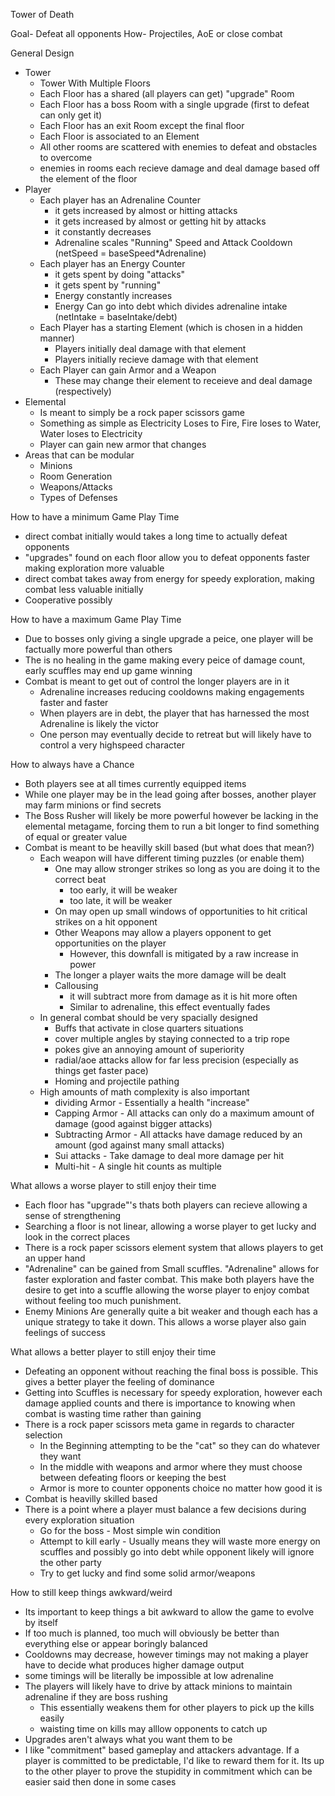 
Tower of Death

Goal- Defeat all opponents
How- Projectiles, AoE or close combat

General Design
- Tower
  - Tower With Multiple Floors
  - Each Floor has a shared (all players can get) "upgrade" Room
  - Each Floor has a boss Room with a single upgrade (first to defeat can only get it)
  - Each Floor has an exit Room except the final floor
  - Each Floor is associated to an Element
  - All other rooms are scattered with enemies to defeat and obstacles to overcome
  - enemies in rooms each recieve damage and deal damage based off the element of the floor
- Player
  - Each player has an Adrenaline Counter
    - it gets increased by almost or hitting attacks
    - it gets increased by almost or getting hit by attacks
    - it constantly decreases
    - Adrenaline scales "Running" Speed and Attack Cooldown (netSpeed = baseSpeed*Adrenaline)
  - Each player has an Energy Counter
    - it gets spent by doing "attacks"
    - it gets spent by "running"
    - Energy constantly increases
    - Energy Can go into debt which divides adrenaline intake (netIntake = baseIntake/debt)
  - Each Player has a starting Element (which is chosen in a hidden manner)
    - Players initially deal damage with that element
    - Players initially recieve damage with that element
  - Each Player can gain Armor and a Weapon
    - These may change their element to receieve and deal damage (respectively)
- Elemental
  - Is meant to simply be a rock paper scissors game
  - Something as simple as Electricity Loses to Fire, Fire loses to Water, Water loses to Electricity
  - Player can gain new armor that changes
- Areas that can be modular
  - Minions
  - Room Generation
  - Weapons/Attacks
  - Types of Defenses

How to have a minimum Game Play Time

- direct combat initially would takes a long time to actually defeat opponents
- "upgrades" found on each floor allow you to defeat opponents faster making exploration more valuable
- direct combat takes away from energy for speedy exploration, making combat less valuable initially
- Cooperative possibly


How to have a maximum Game Play Time

- Due to bosses only giving a single upgrade a peice, one player will be factually more powerful than others
- The is no healing in the game making every peice of damage count, early scuffles may end up game winning
- Combat is meant to get out of control the longer players are in it
  - Adrenaline increases reducing cooldowns making engagements faster and faster
  - When players are in debt, the player that has harnessed the most Adrenaline is likely the victor
  - One person may eventually decide to retreat but will likely have to control a very highspeed character

How to always have a Chance
- Both players see at all times currently equipped items
- While one player may be in the lead going after bosses, another player may farm minions or find secrets
- The Boss Rusher will likely be more powerful however be lacking in the elemental metagame, forcing them to run a bit longer to find something of equal or greater value
- Combat is meant to be heavilly skill based (but what does that mean?)
  - Each weapon will have different timing puzzles (or enable them)
    - One may allow stronger strikes so long as you are doing it to the correct beat
      - too early, it will be weaker
      - too late, it will be weaker
    - On may open up small windows of opportunities to hit critical strikes on a hit opponent
    - Other Weapons may allow a players opponent to get opportunities on the player
      - However, this downfall is mitigated by a raw increase in power
    - The longer a player waits the more damage will be dealt
    - Callousing
      - it will subtract more from damage as it is hit more often
      - Similar to adrenaline, this effect eventually fades
  - In general combat should be very spacially designed
    - Buffs that activate in close quarters situations
    - cover multiple angles by staying connected to a trip rope
    - pokes give an annoying amount of superiority
    - radial/aoe attacks allow for far less precision (especially as things get faster pace)
    - Homing and projectile pathing
  - High amounts of math complexity is also important
    - dividing Armor - Essentially a health "increase"
    - Capping Armor - All attacks can only do a maximum amount of damage (good against bigger attacks)
    - Subtracting Armor - All attacks have damage reduced by an amount (god against many small attacks)
    - Sui attacks - Take damage to deal more damage per hit
    - Multi-hit - A single hit counts as multiple

What allows a worse player to still enjoy their time

- Each floor has "upgrade"'s thats both players can recieve allowing a sense of strengthening
- Searching a floor is not linear, allowing a worse player to get lucky and look in the correct places
- There is a rock paper scissors element system that allows players to get an upper hand
- "Adrenaline" can be gained from Small scuffles. "Adrenaline" allows for faster exploration and faster combat. This make both players have the desire to get into a scuffle allowing the worse player to enjoy combat without feeling too much punishment.
- Enemy Minions Are generally quite a bit weaker and though each has a unique strategy to take it down. This allows a worse player also gain feelings of success


What allows a better player to still enjoy their time

- Defeating an opponent without reaching the final boss is possible. This gives a better player the feeling of dominance
- Getting into Scuffles is necessary for speedy exploration, however each damage applied counts and there is importance to knowing when combat is wasting time rather than gaining
- There is a rock paper scissors meta game in regards to character selection
  - In the Beginning attempting to be the "cat" so they can do whatever they want
  - In the middle with weapons and armor where they must choose between defeating floors or keeping the best
  - Armor is more to counter opponents choice no matter how good it is
- Combat is heavilly skilled based
- There is a point where a player must balance a few decisions during every exploration situation
  - Go for the boss - Most simple win condition
  - Attempt to kill early - Usually means they will waste more energy on scuffles and possibly go into debt while opponent likely will ignore the other party
  - Try to get lucky and find some solid armor/weapons


How to still keep things awkward/weird
- Its important to keep things a bit awkward to allow the game to evolve by itself
- If too much is planned, too much will obviously be better than everything else or appear boringly balanced
- Cooldowns may decrease, however timings may not making a player have to decide what produces higher damage output
- some timings will be literally be impossible at low adrenaline
- The players will likely have to drive by attack minions to maintain adrenaline if they are boss rushing
    - This essentially weakens them for other players to pick up the kills easily
    - waisting time on kills may alllow opponents to catch up
- Upgrades aren't always what you want them to be
- I like "commitment" based gameplay and attackers advantage. If a player is committed to be predictable, I'd like to reward them for it. Its up to the other player to prove the stupidity in commitment which can be easier said then done in some cases

